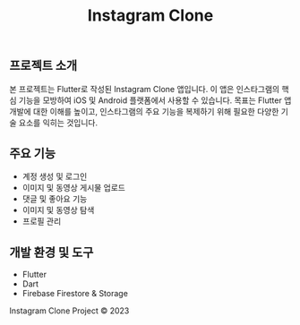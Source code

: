<!DOCTYPE html>
<html lang="ko">
<head>
<meta charset="UTF-8">
<link rel="stylesheet" href="styles.css">
</head>
<body>
<header>
<h1>Instagram Clone</h1>
</header>
<main>
<section>
<h2>프로젝트 소개</h2>
<p>본 프로젝트는 Flutter로 작성된 Instagram Clone 앱입니다. 이 앱은 인스타그램의 핵심 기능을 모방하여 iOS 및 Android 플랫폼에서 사용할 수 있습니다. 목표는 Flutter 앱 개발에 대한 이해를 높이고, 인스타그램의 주요 기능을 복제하기 위해 필요한 다양한 기술 요소를 익히는 것입니다.</p>
</section>
<section>
<h2>주요 기능</h2>
<ul>
<li>계정 생성 및 로그인</li>
<li>이미지 및 동영상 게시물 업로드</li>
<li>댓글 및 좋아요 기능</li>
<li>이미지 및 동영상 탐색</li>
<li>프로필 관리</li>
</ul>
</section>
<section>
<h2>개발 환경 및 도구</h2>
<ul>
<li>Flutter</li>
<li>Dart</li>
<li>Firebase Firestore &amp; Storage</li>
</ul>
</section>
</main>
<footer>
<p>Instagram Clone Project &copy; 2023</p>
</footer>
</body>
</html>
